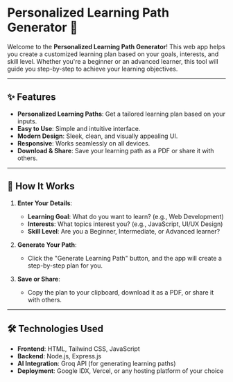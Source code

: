 # Personalized Learning Path Generator 🌟

Welcome to the **Personalized Learning Path Generator**! This web app helps you create a customized learning plan based on your goals, interests, and skill level. Whether you're a beginner or an advanced learner, this tool will guide you step-by-step to achieve your learning objectives.

---

## ✨ Features

- **Personalized Learning Paths**: Get a tailored learning plan based on your inputs.
- **Easy to Use**: Simple and intuitive interface.
- **Modern Design**: Sleek, clean, and visually appealing UI.
- **Responsive**: Works seamlessly on all devices.
- **Download & Share**: Save your learning path as a PDF or share it with others.

---

## 🚀 How It Works

1. **Enter Your Details**:
   - **Learning Goal**: What do you want to learn? (e.g., Web Development)
   - **Interests**: What topics interest you? (e.g., JavaScript, UI/UX Design)
   - **Skill Level**: Are you a Beginner, Intermediate, or Advanced learner?

2. **Generate Your Path**:
   - Click the "Generate Learning Path" button, and the app will create a step-by-step plan for you.

3. **Save or Share**:
   - Copy the plan to your clipboard, download it as a PDF, or share it with others.

---

## 🛠️ Technologies Used

- **Frontend**: HTML, Tailwind CSS, JavaScript
- **Backend**: Node.js, Express.js
- **AI Integration**: Groq API (for generating learning paths)
- **Deployment**: Google IDX, Vercel, or any hosting platform of your choice
